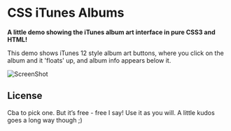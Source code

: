 # CSS iTunes Albums
**A little demo showing the iTunes album art interface in pure CSS3 and HTML!**

This demo shows iTunes 12 style album art buttons, where you click on the album and it 'floats' up, and album info appears below it.

![ScreenShot](screenshot.jpg)


## License
Cba to pick one. But it’s free - free I say! Use it as you will.  A little kudos goes a long way though ;)